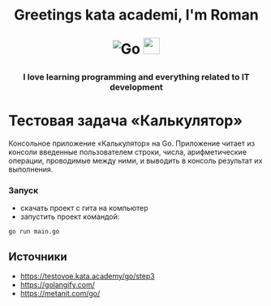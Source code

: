 <h1 align="center">Greetings kata academi, I'm Roman

![Go](https://img.shields.io/badge/go-%2300ADD8.svg?style=for-the-badge&logo=go&logoColor=white)
<img src="https://github.com/blackcater/blackcater/raw/main/images/Hi.gif" height="32"/></h1>

<h3 align="center">I love learning programming and everything related to IT development </h3>

# Тестовая задача «Калькулятор»

Консольное приложение «Калькулятор» на Go. Приложение читает из консоли введенные пользователем строки, числа, арифметические операции, проводимые между ними, и выводить в консоль результат их выполнения.

### Запуск

- скачать проект с гита на компьютер
- запустить проект командой:

```
go run main.go
```

## Источники

- <a> https://testovoe.kata.academy/go/step3</a>
- <a> https://golangify.com/</a>
- <a> https://metanit.com/go/</a>
